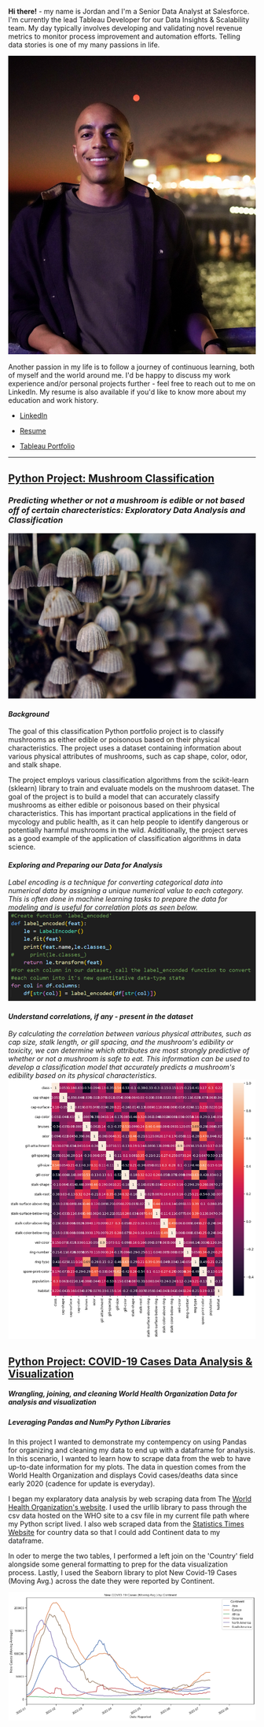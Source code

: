 
**Hi there!** - my name is Jordan and I'm a Senior Data Analyst at Salesforce. I'm currently the lead Tableau Developer for our Data Insights & Scalability team. My day typically involves developing and validating novel revenue metrics to monitor process improvement and automation efforts. Telling data stories is one of my many passions in life.

![](images/DSC05105.jpg)

Another passion in my life is to follow a journey of continuous learning, both of myself and the world around me. I'd be happy to discuss my work experience and/or personal projects further - feel free to reach out to me on LinkedIn. My resume is also available if you'd like to know more about my education and work history.

* [LinkedIn](https://www.linkedin.com/in/jordandavis0112/)

* [Resume](https://github.com/JdGithub0112/Jordans-Portfolio/blob/main/JordanDavis_Resume_2023.pdf)

* [Tableau Portfolio](https://public.tableau.com/app/profile/jordan.davis5657#!/?newProfile=&activeTab=0)

***

## [Python Project: Mushroom Classification](https://github.com/JdGithub0112/Jordans-Portfolio/blob/main/Python%20Projects/mushroom_Classification.py)
### *Predicting whether or not a mushroom is edible or not based off of certain charecteristics: Exploratory Data Analysis and Classification*
![](images/zhen-hu-DfqVqddJY7Y-unsplash.jpg)

#### *Background*
The goal of this classification Python portfolio project is to classify mushrooms as either edible or poisonous based on their physical characteristics. The project uses a dataset containing information about various physical attributes of mushrooms, such as cap shape, color, odor, and stalk shape.

The project employs various classification algorithms from the scikit-learn (sklearn) library to train and evaluate models on the mushroom dataset. The goal of the project is to build a model that can accurately classify mushrooms as either edible or poisonous based on their physical characteristics. This has important practical applications in the field of mycology and public health, as it can help people to identify dangerous or potentially harmful mushrooms in the wild. Additionally, the project serves as a good example of the application of classification algorithms in data science.

#### *Exploring and Preparing our Data for Analysis*
*Label encoding is a technique for converting categorical data into numerical data by assigning a unique numerical value to each category. This is often done in machine learning tasks to prepare the data for modeling and is useful for correlation plots as seen below.*
![Label encoding is a technique for converting categorical data into numerical data by assigning a unique numerical value to each category. This is often done in machine learning tasks to prepare the data for modeling.](images/codeSniip_classification.PNG)


#### *Understand correlations, if any - present in the dataset*
*By calculating the correlation between various physical attributes, such as cap size, stalk length, or gill spacing, and the mushroom's edibility or toxicity, we can determine which attributes are most strongly predictive of whether or not a mushroom is safe to eat. This information can be used to develop a classification model that accurately predicts a mushroom's edibility based on its physical characteristics.*
![Correalation of various categorical Mushroom attributes](images/corr_with_labels_classification.png)


## [Python Project: COVID-19 Cases Data Analysis & Visualization](https://github.com/JdGithub0112/Jordans-Portfolio/blob/main/Python%20Projects/Covid-19_CaseData.py)
##### *Wrangling, joining, and cleaning World Health Organization Data for analysis and visualization*
##### *Leveraging Pandas and NumPy Python Libraries*
In this project I wanted to demonstrate my contempency on using Pandas for organizing and cleaning my data to end up with a dataframe for analysis. In this scenario, I wanted to learn how to scrape data from the web to have up-to-date information for my plots. The data in question comes from the World Health Organization and displays Covid cases/deaths data since early 2020 (cadence for update is everyday).

I began my explaratory data analysis by web scraping data from The [World Health Organization's website](https://covid19.who.int/data). I used the urllib library to pass through the csv data hosted on the WHO site to a csv file in my current file path where my Python script lived. I also web scraped data from the [Statistics Times Website](https://statisticstimes.com/geography/countries-by-continents.php) for country data so that I could add Continent data to my dataframe.

In oder to merge the two tables, I performed a left join on the 'Country' field alongside some general formatting to prep for the data visualization process. Lastly, I used the Seaborn library to plot New Covid-19 Cases (Moving Avg.) across the date they were reported by Continent.

![New C19 Cases (Moving Average) by Continent](images/Project1_fig1.png)
